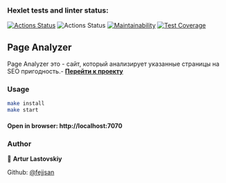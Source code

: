 ### Hexlet tests and linter status:
[![Actions Status](https://github.com/fejjjsan/java-project-72/actions/workflows/hexlet-check.yml/badge.svg)](https://github.com/fejjjsan/java-project-72/actions)
![Actions Status](https://github.com/fejjjsan/java-project-72/actions/workflows/project-72-check.yml/badge.svg)
[![Maintainability](https://api.codeclimate.com/v1/badges/e9092f4c42e84a9c3f0c/maintainability)](https://codeclimate.com/github/fejjjsan/java-project-72/maintainability)
[![Test Coverage](https://api.codeclimate.com/v1/badges/e9092f4c42e84a9c3f0c/test_coverage)](https://codeclimate.com/github/fejjjsan/java-project-72/test_coverage)

## Page Analyzer
Page Analyzer это - сайт, который анализирует указанные страницы на SEO пригодность.-
[**Перейти к проекту**](https://page-analyzer-opz5.onrender.com)

### Usage

```bash
make install
make start
```

#### Open in browser: http://localhost:7070

### Author

👤 **Artur Lastovskiy**

Github: [@fejjsan](https://github.com/fejjjsan)
